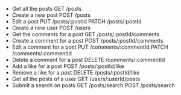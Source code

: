- Get all the posts
  GET /posts
- Create a new post
  POST /posts
- Edit a post
  PUT /posts/:postId
  PATCH /posts/:postId
- Create a new user
  POST /users
- Get the comments for a post
  GET /posts/:postId/comments
- Create a comment for a post
  POST /posts/:postId/comments
- Edit a comment for a post
  PUT /comments/:commentId
  PATCH /comments/:commentId
- Delete a comment for a post
  DELETE /comments/:commentId
- Add a like for a post
  POST /posts/:postId/like
- Remove a like for a post
  DELETE /posts/:postId/like
- Get all the posts of a user
  GET /users/:userId/posts
- Submit a search on posts
  GET /posts/search
  POST /posts/search
